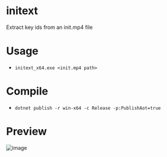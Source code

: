 # initext
Extract key ids from an init.mp4 file

# Usage
+ `initext_x64.exe <init.mp4 path>`

# Compile
+ `dotnet publish -r win-x64 -c Release -p:PublishAot=true`

# Preview
![image](https://github.com/DevLARLEY/initext/assets/121249322/b2ee8166-9737-47ea-99bf-22a857293e14)
